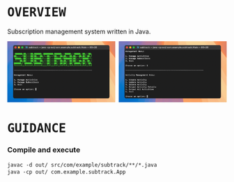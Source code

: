 # <samp>OVERVIEW</samp>

Subscription management system written in Java.

<img src="assets/img1.png" width="49.25%"/><img src="assets/img0.png" width="1.5%"/><img src="assets/img2.png" width="49.25%"/>

# <samp>GUIDANCE</samp>

### Compile and execute

```shell
javac -d out/ src/com/example/subtrack/**/*.java
java -cp out/ com.example.subtrack.App
```
